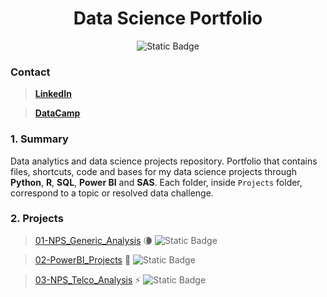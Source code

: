 <h1 align="center"> Data Science Portfolio </h1>

<div align="center">

  <img alt="Static Badge" src="https://img.shields.io/badge/active_repository-true-blue">

<!--<img alt="Static Badge" src="https://img.shields.io/badge/status-in progress-red">-->

</div>  

### Contact

> [**LinkedIn**](https://www.linkedin.com/in/felipe-leandro-aguazaco/)

> [**DataCamp**](https://www.datacamp.com/profile/leandro-aguazaco)

### 1. Summary

Data analytics and data science projects repository. Portfolio that contains files, shortcuts, code and bases for my data science projects through **Python**, **R**, **SQL**, **Power BI** and **SAS**. Each folder, inside `Projects` folder, correspond to a topic or resolved data challenge.

### 2. Projects

> [01-NPS_Generic_Analysis](https://github.com/leandroaguazaco/data_science_portfolio/tree/main/Projects/01-NPS_Analysis) 🌘 <img alt="Static Badge" src="https://img.shields.io/badge/status-finished-green">

> [02-PowerBI_Projects](https://github.com/leandroaguazaco/data_science_portfolio/tree/main/Projects/02-PowerBI_Projects) 🦧 <img alt="Static Badge" src="https://img.shields.io/badge/status-in progress-purple">

> [03-NPS_Telco_Analysis](https://github.com/leandroaguazaco/data_science_portfolio/tree/main/Projects/03-NPS_Telco_Analysis) ⚡ <img alt="Static Badge" src="https://img.shields.io/badge/status-finished-green">

